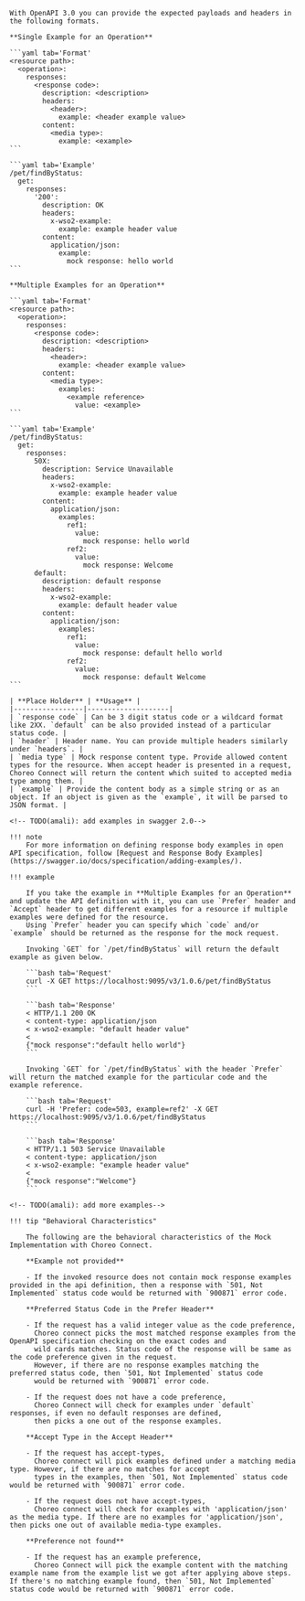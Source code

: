     With OpenAPI 3.0 you can provide the expected payloads and headers in the following formats. 

    **Single Example for an Operation**

    ```yaml tab='Format'
    <resource path>:
      <operation>:
        responses:
          <response code>:
            description: <description>
            headers:
              <header>:
                example: <header example value>
            content:
              <media type>:
                example: <example>
    ```

    ```yaml tab='Example'
    /pet/findByStatus:
      get:
        responses:
          '200':
            description: OK
            headers:
              x-wso2-example:
                example: example header value
            content:
              application/json:
                example:
                  mock response: hello world
    ```

    **Multiple Examples for an Operation**

    ```yaml tab='Format'
    <resource path>:
      <operation>:
        responses:
          <response code>:
            description: <description>
            headers:
              <header>:
                example: <header example value>
            content:
              <media type>:
                examples: 
                  <example reference>
                    value: <example>
    ```

    ```yaml tab='Example'
    /pet/findByStatus:
      get:
        responses:
          50X:
            description: Service Unavailable
            headers:
              x-wso2-example:
                example: example header value
            content:
              application/json:
                examples:
                  ref1:
                    value:
                      mock response: hello world
                  ref2:
                    value:
                      mock response: Welcome
          default:
            description: default response
            headers:
              x-wso2-example:
                example: default header value
            content:
              application/json:
                examples:
                  ref1:
                    value:
                      mock response: default hello world
                  ref2:
                    value:
                      mock response: default Welcome
    ```

    | **Place Holder** | **Usage** |
    |-----------------|--------------------|
    | `response code` | Can be 3 digit status code or a wildcard format like 2XX. `default` can be also provided instead of a particular status code. |   
    | `header` | Header name. You can provide multiple headers similarly under `headers`. |   
    | `media type` | Mock response content type. Provide allowed content types for the resource. When accept header is presented in a request, Choreo Connect will return the content which suited to accepted media type among them. |   
    | `example` | Provide the content body as a simple string or as an object. If an object is given as the `example`, it will be parsed to JSON format. |   

    <!-- TODO(amali): add examples in swagger 2.0-->

    !!! note 
        For more information on defining response body examples in open API specification, follow [Request and Response Body Examples](https://swagger.io/docs/specification/adding-examples/).

    !!! example

        If you take the example in **Multiple Examples for an Operation** and update the API definition with it, you can use `Prefer` header and `Accept` header to get different examples for a resource if multiple examples were defined for the resource.
        Using `Prefer` header you can specify which `code` and/or `example` should be returned as the response for the mock request.

        Invoking `GET` for `/pet/findByStatus` will return the default example as given below.

        ```bash tab='Request'
        curl -X GET https://localhost:9095/v3/1.0.6/pet/findByStatus
        ```

        ```bash tab='Response'
        < HTTP/1.1 200 OK
        < content-type: application/json
        < x-wso2-example: "default header value"
        < 
        {"mock response":"default hello world"}
        ```

        Invoking `GET` for `/pet/findByStatus` with the header `Prefer` will return the matched example for the particular code and the example reference.

        ```bash tab='Request'
        curl -H 'Prefer: code=503, example=ref2' -X GET https://localhost:9095/v3/1.0.6/pet/findByStatus
        ```

        ```bash tab='Response'
        < HTTP/1.1 503 Service Unavailable
        < content-type: application/json
        < x-wso2-example: "example header value"
        < 
        {"mock response":"Welcome"}
        ```

    <!-- TODO(amali): add more examples-->

    !!! tip "Behavioral Characteristics"

        The following are the behavioral characteristics of the Mock Implementation with Choreo Connect.

        **Example not provided**   
            
        - If the invoked resource does not contain mock response examples provided in the api definition, then a response with `501, Not Implemented` status code would be returned with `900871` error code.
          
        **Preferred Status Code in the Prefer Header**   

        - If the request has a valid integer value as the code preference, 
          Choreo connect picks the most matched response examples from the OpenAPI specification checking on the exact codes and
          wild cards matches. Status code of the response will be same as the code preference given in the request. 
          However, if there are no response examples matching the preferred status code, then `501, Not Implemented` status code 
          would be returned with `900871` error code.
          
        - If the request does not have a code preference,
          Choreo Connect will check for examples under `default` responses, if even no default responses are defined, 
          then picks a one out of the response examples. 
          
        **Accept Type in the Accept Header** 
          
        - If the request has accept-types,
          Choreo connect will pick examples defined under a matching media type. However, if there are no matches for accept 
          types in the examples, then `501, Not Implemented` status code would be returned with `900871` error code.
          
        - If the request does not have accept-types, 
          Choreo connect will check for examples with 'application/json' as the media type. If there are no examples for 'application/json', then picks one out of available media-type examples.

        **Preference not found**
            
        - If the request has an example preference,
          Choreo Connect will pick the example content with the matching example name from the example list we got after applying above steps. If there's no matching example found, then `501, Not Implemented` status code would be returned with `900871` error code.

